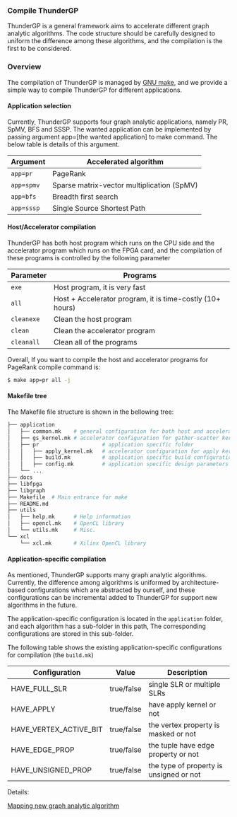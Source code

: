 ### Compile ThunderGP
ThunderGP is a general framework aims to accelerate different graph analytic algorithms. The code structure should be carefully designed to uniform the difference among these algorithms, and the compilation is the first to be considered.
### Overview

The compilation of ThunderGP is managed by [GNU make](https://www.gnu.org/software/make/manual/html_node/Introduction.html), and we provide a simple way to compile ThunderGP for different applications. 
#### Application selection
Currently, ThunderGP supports four graph analytic applications, namely PR, SpMV, BFS and SSSP. The wanted application can be implemented by passing argument app=[the wanted application] to make command. The below table is details of this argument.


| Argument    | Accelerated algorithm  |
|--------------|--------------|
| ```app=pr``` | PageRank |
| ```app=spmv``` | Sparse matrix-vector multiplication (SpMV) |
| ```app=bfs``` | Breadth first search |
| ```app=sssp``` | Single Source Shortest Path |


#### Host/Accelerator compilation

ThunderGP has both host program which runs on the CPU side and the accelerator program which runs on the FPGA card, and the compilation of these programs is controlled by the following parameter

| Parameter    | Programs |
|--------------|--------------|
| ```exe``` | Host program, it is very fast |
| ```all``` | Host + Accelerator program, it is time-costly (10+ hours) |
| ```cleanexe``` | Clean the host program |
| ```clean``` | Clean the accelerator program |
| ```cleanall``` | Clean all of the programs |


Overall, If you want to compile the host and accelerator programs for PageRank compile command is:

```sh
$ make app=pr all -j
```

#### Makefile tree

The Makefile file structure is shown in the bellowing tree:

```sh
├── application
│   ├── common.mk    # general configuration for both host and accelerator programs
│   ├── gs_kernel.mk # accelerator configuration for gather-scatter kernel 
│   ├── pr                    # application specific folder
│   │   ├── apply_kernel.mk   # accelerator configuration for apply kernel
│   │   ├── build.mk          # application specific build configuration
│   │   ├── config.mk         # application specific design parameters
│   └── ...
├── docs
├── libfpga
├── libgraph
├── Makefile  # Main entrance for make
├── README.md
├── utils
│   ├── help.mk      # Help information
│   ├── opencl.mk    # OpenCL library
│   └── utils.mk     # Misc.
└── xcl
    └── xcl.mk       # Xilinx OpenCL library
```

#### Application-specific compilation
As mentioned, ThunderGP supports many graph analytic algorithms. Currently, the difference among algorithms is uniformed by architecture-based configurations which are abstracted by ourself, and these configurations can be incremental added to ThunderGP for support new algorithms in the future.

The application-specific configuration is located in the ```application``` folder, and each algorithm has a sub-folder in this path, The corresponding configurations are stored in this sub-folder.

The following table shows the existing application-specific configurations for compilation (the ```build.mk```)




| Configuration | Value | Description  |
|---------------|-------|--------------|
| HAVE_FULL_SLR |          true/false  | single SLR or multiple SLRs   |
| HAVE_APPLY    |          true/false  | have apply kernel or not   |
| HAVE_VERTEX_ACTIVE_BIT | true/false  | the vertex property is masked or not    |
| HAVE_EDGE_PROP |         true/false  | the tuple have edge property or not   |
| HAVE_UNSIGNED_PROP    |  true/false  | the type of property is unsigned or not   |

Details:

[Mapping new graph analytic algorithm](docs/algorithm_mapping.md)
